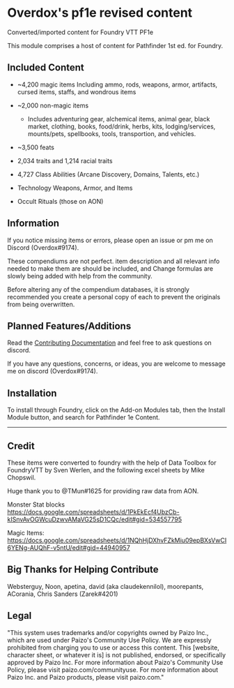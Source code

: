 # Overdox's pf1e revised content 

Converted/imported content for Foundry VTT PF1e

This module comprises a host of content for Pathfinder 1st ed. for Foundry.

## Included Content

- ~4,200 magic items
    Including ammo, rods, weapons, armor, artifacts, cursed items, staffs, and wondrous items
- ~2,000 non-magic items
  - Includes adventuring gear, alchemical items, animal gear, black market, clothing, books, food/drink, herbs, kits, lodging/services, mounts/pets, spellbooks, tools, transportion, and vehicles.

- ~3,500 feats
- 2,034 traits and 1,214 racial traits
- 4,727 Class Abilities (Arcane Discovery, Domains, Talents, etc.)
- Technology Weapons, Armor, and Items
- Occult Rituals (those on AON)


## Information

If you notice missing items or errors, please open an issue or pm me on Discord (Overdox#9174).

These compendiums are not perfect.
item description and all relevant info needed to make them are should be included, and Change formulas are slowly being added with help from the community.

Before altering any of the compendium databases, it is strongly recommended you create a personal copy of each to prevent the originals from being overwritten.

## Planned Features/Additions


Read the [Contributing Documentation](./contribute.md) and feel free to ask questions on discord.


If you have any questions, concerns, or ideas, you are welcome to message me on discord (Overdox#9174).

## Installation

To install through Foundry, click on the Add-on Modules tab, then the Install Module button, and search for Pathfinder 1e Content.

----------------

## Credit

These items were converted to foundry with the help of Data Toolbox for FoundryVTT by Sven Werlen, and the following excel sheets by Mike Chopswil.

Huge thank you to @TMun#1625 for providing raw data from AON.

Monster Stat blocks
<https://docs.google.com/spreadsheets/d/1PkEkEcf4UbzCb-kISnvAvOGWcuDzwvAMaVG25sD1CQc/edit#gid=534557795>

Magic Items:
<https://docs.google.com/spreadsheets/d/1NQhHjDXhvFZkMiu09epBXsVwCI6YENg-AUQhF-v5ntU/edit#gid=44940957>

## Big Thanks for Helping Contribute

Websterguy, Noon, apetina, david (aka claudekennilol), moorepants, ACorania, Chris Sanders (Zarek#4201)

## Legal

"This system uses trademarks and/or copyrights owned by Paizo Inc., which are used under Paizo's Community Use Policy. We are expressly prohibited from charging you to use or access this content. This [website, character sheet, or whatever it is] is not published, endorsed, or specifically approved by Paizo Inc. For more information about Paizo's Community Use Policy, please visit paizo.com/communityuse. For more information about Paizo Inc. and Paizo products, please visit paizo.com."

